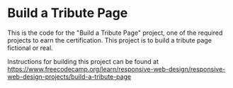 # Build a Tribute Page

This is the code for the "Build a Tribute Page" project, one of the required projects to earn the certification. This project is to build a tribute page fictional or real.

Instructions for building this project can be found at https://www.freecodecamp.org/learn/responsive-web-design/responsive-web-design-projects/build-a-tribute-page
